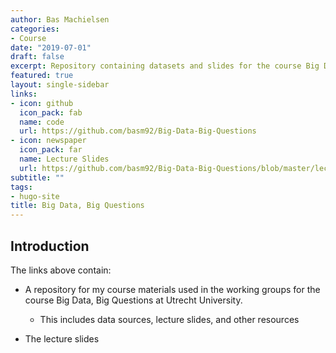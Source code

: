```yaml
---
author: Bas Machielsen
categories:
- Course
date: "2019-07-01"
draft: false
excerpt: Repository containing datasets and slides for the course Big Data, Big Questions at Utrecht University (2018-2019)
featured: true
layout: single-sidebar
links:
- icon: github
  icon_pack: fab
  name: code
  url: https://github.com/basm92/Big-Data-Big-Questions
- icon: newspaper
  icon_pack: far
  name: Lecture Slides
  url: https://github.com/basm92/Big-Data-Big-Questions/blob/master/lecture_slides/lecture_slides.pdf
subtitle: ""
tags:
- hugo-site
title: Big Data, Big Questions
---
```


## Introduction

The links above contain:

- A repository for my course materials used in the working groups for the course Big Data, Big Questions at Utrecht University.
  - This includes data sources, lecture slides, and other resources
  
- The lecture slides
